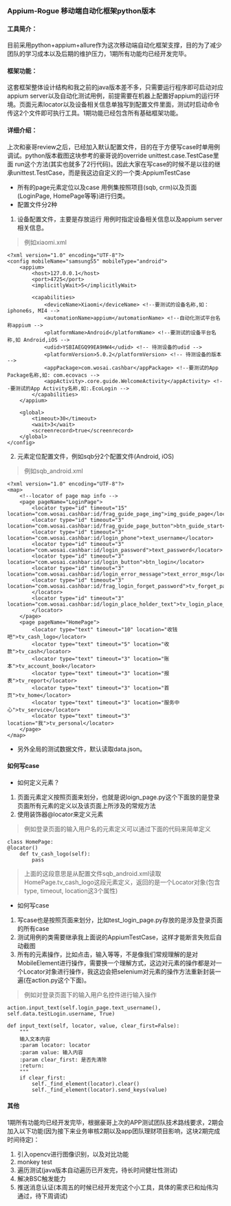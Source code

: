 ### Appium-Rogue 移动端自动化框架python版本

#### 工具简介：
目前采用python+appium+allure作为这次移动端自动化框架支撑，目的为了减少团队的学习成本以及后期的维护压力，1期所有功能均已经开发完毕。

#### 框架功能：
这套框架整体设计结构和我之前的java版本差不多，只需要运行程序即可启动对应appium server以及自动化测试用例，前提需要在机器上配置好appium的运行环境。页面元素locator以及设备相关信息单独写到配置文件里面，测试时启动命令传这2个文件即可执行工具。1期功能已经包含所有基础框架功能。

#### 详细介绍：
上次和豪哥review之后，已经加入默认配置文件，目的在于方便写case时单用例调试。python版本截图这块参考的豪哥说的override unittest.case.TestCase里面 run这个方法(其实也就多了2行代码)。因此大家在写case的时候不是以往的继承unittest.TestCase，而是我这边自定义的一个类:AppiumTestCase

- 所有的page元素定位以及case 用例集按照项目(sqb, crm)以及页面(LoginPage, HomePage等等)进行归类。
- 配置文件分2种
1. 设备配置文件，主要是存放运行 用例时指定设备相关信息以及appium server相关信息。
> 例如xiaomi.xml

```
<?xml version="1.0" encoding="UTF-8"?>
<config mobileName="samsungS5" mobileType="android">
    <appium>
        <host>127.0.0.1</host>
        <port>4725</port>
        <implicitlyWait>5</implicitlyWait>

        <capabilities>
            <deviceName>Xiaomi</deviceName> <!--要测试的设备名称,如：iphone6s, MI4 -->
            <automationName>appium</automationName> <!--自动化测试平台名称appium -->
            <platformName>Android</platformName> <!--要测试的设备平台名称,如 Android,iOS -->
            <udid>YSBIAEGQ99EA9HW4</udid> <!-- 待测设备的udid -->
            <platformVersion>5.0.2</platformVersion> <!-- 待测设备的版本 -->
            <appPackage>com.wosai.cashbar</appPackage> <!--要测试的App Package名称,如: com.ecovacs -->
            <appActivity>.core.guide.WelcomeActivity</appActivity> <!--要测试的App Activity名称,如:.EcoLogin -->
        </capabilities>
    </appium>

    <global>
        <timeout>30</timeout>
        <wait>3</wait>
        <screenrecord>true</screenrecord>
    </global>
</config>
```

2. 元素定位配置文件，例如sqb分2个配置文件(Android, iOS)
> 例如sqb_android.xml

```
<?xml version="1.0" encoding="UTF-8"?>
<map>
    <!--locator of page map info -->
    <page pageName="LoginPage">
        <locator type="id" timeout="15" location="com.wosai.cashbar:id/frag_guide_page_img">img_guide_page</locator>
        <locator type="id" timeout="3" location="com.wosai.cashbar:id/frag_guide_page_button">btn_guide_start</locator>
        <locator type="id" timeout="3" location="com.wosai.cashbar:id/login_phone">text_username</locator>
        <locator type="id" timeout="3" location="com.wosai.cashbar:id/login_password">text_password</locator>
        <locator type="id" timeout="3" location="com.wosai.cashbar:id/login_button">btn_login</locator>
        <locator type="id" timeout="3" location="com.wosai.cashbar:id/login_error_message">text_error_msg</locator>
        <locator type="id" timeout="3" location="com.wosai.cashbar:id/frag_login_forget_password">tv_forget_password
        </locator>
        <locator type="id" timeout="3" location="com.wosai.cashbar:id/login_place_holder_text">tv_login_place_holder
        </locator>
    </page>
    <page pageName="HomePage">
        <locator type="text" timeout="10" location="收钱吧">tv_cash_logo</locator>
        <locator type="text" timeout="5" location="收款">tv_cash</locator>
        <locator type="text" timeout="3" location="账本">tv_account_book</locator>
        <locator type="text" timeout="3" location="报表">tv_report</locator>
        <locator type="text" timeout="3" location="首页">tv_home</locator>
        <locator type="text" timeout="3" location="服务中心">tv_service</locator>
        <locator type="text" timeout="3" location="我">tv_personal</locator>
    </page>
</map>
```
- 另外全局的测试数据文件，默认读取data.json。

#### 如何写case
- 如何定义元素？
1. 页面元素定义按照页面来划分，也就是说loign_page.py这个下面放的是登录页面所有元素的定义以及该页面上所涉及的常规方法
2. 使用装饰器@locator来定义元素
> 例如登录页面的输入用户名的元素定义可以通过下面的代码来简单定义

```
class HomePage:
@locator()
    def tv_cash_logo(self):
        pass
```
> 上面的这段意思是从配置文件sqb_android.xml读取HomePage.tv_cash_logo这段元素定义，返回的是一个Locator对象(包含type, timeout, location这3个属性)
- 如何写case
1. 写case也是按照页面来划分，比如test_login_page.py存放的是涉及登录页面的所有case
2. 测试用例的类需要继承我上面说的AppiumTestCase，这样才能断言失败后自动截图
3. 所有的元素操作，比如点击，输入等等，不是像我们常规理解的是对MobileElement进行操作，需要换一个理解方式，这边对元素的操作都是对一个Locator对象进行操作，我这边会把selenium对元素的操作方法重新封装一遍(在action.py这个下面)。
> 例如对登录页面下的输入用户名控件进行输入操作

```
action.input_text(self.login_page.text_username(), self.data.testLogin.username, True)
```

```
def input_text(self, locator, value, clear_first=False):
    """
    输入文本内容
    :param locator: locator 
    :param value: 输入内容
    :param clear_first: 是否先清除
    :return: 
    """
    if clear_first:
        self._find_element(locator).clear()
        self._find_element(locator).send_keys(value)
```
#### 其他
1期所有功能均已经开发完毕，根据豪哥上次的APP测试团队技术路线要求，2期会加入以下功能(因为接下来业务审核2期以及app团队理财项目影响，这块2期完成时间待定)：
1. 引入opencv进行图像识别，以及对比功能
2. monkey test
3. 遍历测试(java版本自动遍历已开发完，待长时间健壮性测试)
4. 解决BSC触发能力
5. 推送消息认证(本周五的时候已经开发完这个小工具，具体的需求已和灿伟沟通过，待下周调试)
